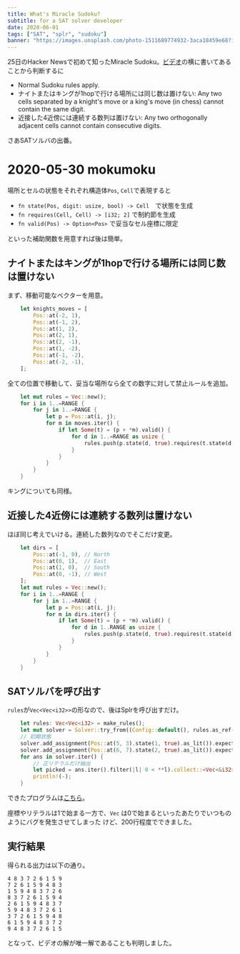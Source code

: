 ```yaml
---
title: What's Miracle Sudoku?
subtitle: for a SAT solver developer
date: 2020-06-01
tags: ["SAT", "splr", "sudoku"]
banner: "https://images.unsplash.com/photo-1511689774932-3aca18459e68?ixlib=rb-1.2.1&ixid=eyJhcHBfaWQiOjEyMDd9&auto=format&fit=crop&w=1234&q=80"
---
```

25日のHacker Newsで初めて知ったMiracle Sudoku。[ビデオ](https://www.youtube.com/watch?v=cvEq_XkQg8U)の横に書いてあることから判断するに

* Normal Sudoku rules apply.
* ナイトまたはキングが1hopで行ける場所には同じ数は置けない: Any two cells separated by a knight's move or a king's move (in chess) cannot contain the same digit.
* 近接した4近傍には連続する数列は置けない: Any two orthogonally adjacent cells cannot contain consecutive digits.

さあSATソルバの出番。

# 2020-05-30 mokumoku

場所とセルの状態をそれぞれ構造体`Pos`, `Cell`で表現すると

* `fn state(Pos, digit: usize, bool) -> Cell`　で状態を生成
* `fn requires(Cell, Cell) -> [i32; 2]` で制約節を生成
* `fn valid(Pos) -> Option<Pos>` で妥当なセル座標に限定

といった補助関数を用意すれば後は簡単。

## ナイトまたはキングが1hopで行ける場所には同じ数は置けない

まず、移動可能なベクターを用意。


```rust
    let knights_moves = [
        Pos::at(-2, 1),
        Pos::at(-1, 2),
        Pos::at(1, 2),
        Pos::at(2, 1),
        Pos::at(2, -1),
        Pos::at(1, -2),
        Pos::at(-1, -2),
        Pos::at(-2, -1),
    ];
```

全ての位置で移動して、妥当な場所なら全ての数字に対して禁止ルールを追加。

```rust
    let mut rules = Vec::new();
    for i in 1..=RANGE {
        for j in 1..=RANGE {
            let p = Pos::at(i, j);
            for m in moves.iter() {
                if let Some(t) = (p + *m).valid() {
                    for d in 1..=RANGE as usize {
                        rules.push(p.state(d, true).requires(t.state(d, false)));
                    }
                }
            }
        }
    }
```

キングについても同様。

## 近接した4近傍には連続する数列は置けない

ほぼ同じ考えでいける。連続した数列なのでそこだけ変更。

```rust
    let dirs = [
        Pos::at(-1, 0), // North
        Pos::at(0, 1),  // East
        Pos::at(1, 0),  // South
        Pos::at(0, -1), // West
    ];
    let mut rules = Vec::new();
    for i in 1..=RANGE {
        for j in 1..=RANGE {
            let p = Pos::at(i, j);
            for m in dirs.iter() {
                if let Some(t) = (p + *m).valid() {
                    for d in 1..RANGE as usize {
                        rules.push(p.state(d, true).requires(t.state(d + 1, false)));
                    }
                }
            }
        }
    }
```

## SATソルバを呼び出す

`rules`が`Vec<Vec<i32>>`の形なので、後はSplrを呼び出すだけ。

```rust
    let rules: Vec<Vec<i32> = make_rules();
    let mut solver = Solver::try_from((Config::default(), rules.as_ref())).expect("panic");
    // 初期状態
    solver.add_assignment(Pos::at(5, 3).state(1, true).as_lit()).expect("panic");
    solver.add_assignment(Pos::at(6, 7).state(2, true).as_lit()).expect("panic");
    for ans in solver.iter() {
        // 正リテラルだけ抽出
        let picked = ans.iter().filter(|l| 0 < **l).collect::<Vec<&i32>>();
        println!(-);
    }
```

できたプログラムは[こちら](https://github.com/shnarazk/miracle_sudoku)。


座標やリテラルは1で始まる一方で、`Vec` は0で始まるといったあたりでいつものようにバグを発生させてしまった
けど、200行程度でできました。

## 実行結果

得られる出力は以下の通り。

```plaintext
4 8 3 7 2 6 1 5 9 
7 2 6 1 5 9 4 8 3 
1 5 9 4 8 3 7 2 6 
8 3 7 2 6 1 5 9 4 
2 6 1 5 9 4 8 3 7 
5 9 4 8 3 7 2 6 1 
3 7 2 6 1 5 9 4 8 
6 1 5 9 4 8 3 7 2 
9 4 8 3 7 2 6 1 5 
```

となって、ビデオの解が唯一解であることも判明しました。
